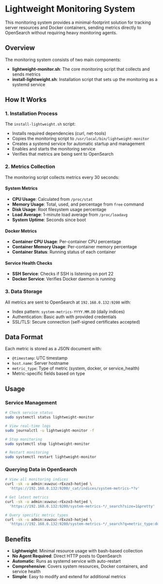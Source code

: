 # Lightweight Monitoring System

This monitoring system provides a minimal-footprint solution for tracking server resources and Docker containers, sending metrics directly to OpenSearch without requiring heavy monitoring agents.

## Overview

The monitoring system consists of two main components:

- **lightweight-monitor.sh**: The core monitoring script that collects and sends metrics
- **install-lightweight.sh**: Installation script that sets up the monitoring as a systemd service

## How It Works

### 1. Installation Process

The `install-lightweight.sh` script:

- Installs required dependencies (curl, net-tools)
- Copies the monitoring script to `/usr/local/bin/lightweight-monitor`
- Creates a systemd service for automatic startup and management
- Enables and starts the monitoring service
- Verifies that metrics are being sent to OpenSearch

### 2. Metrics Collection

The monitoring script collects metrics every 30 seconds:

#### System Metrics

- **CPU Usage**: Calculated from `/proc/stat`
- **Memory Usage**: Total, used, and percentage from `free` command
- **Disk Usage**: Root filesystem usage percentage
- **Load Average**: 1-minute load average from `/proc/loadavg`
- **System Uptime**: Seconds since boot

#### Docker Metrics

- **Container CPU Usage**: Per-container CPU percentage
- **Container Memory Usage**: Per-container memory percentage
- **Container Status**: Running status of each container

#### Service Health Checks

- **SSH Service**: Checks if SSH is listening on port 22
- **Docker Service**: Verifies Docker daemon is running

### 3. Data Storage

All metrics are sent to OpenSearch at `192.168.0.132:9200` with:
- Index pattern: `system-metrics-YYYY.MM.DD` (daily indices)
- Authentication: Basic auth with provided credentials
- SSL/TLS: Secure connection (self-signed certificates accepted)

## Data Format

Each metric is stored as a JSON document with:

- `@timestamp`: UTC timestamp
- `host.name`: Server hostname
- `metric_type`: Type of metric (system, docker, or service_health)
- Metric-specific fields based on type

## Usage

### Service Management

```bash
# Check service status
sudo systemctl status lightweight-monitor

# View real-time logs
sudo journalctl -u lightweight-monitor -f

# Stop monitoring
sudo systemctl stop lightweight-monitor

# Restart monitoring
sudo systemctl restart lightweight-monitor
```

### Querying Data in OpenSearch

```bash
# View all monitoring indices
curl -sk -u admin:xuwzuc-rExzo3-hotjed \
  'https://192.168.0.132:9200/_cat/indices/system-metrics-*?v'

# Get latest metrics
curl -sk -u admin:xuwzuc-rExzo3-hotjed \
  'https://192.168.0.132:9200/system-metrics-*/_search?size=1&pretty'

# Query specific metric types
curl -sk -u admin:xuwzuc-rExzo3-hotjed \
  'https://192.168.0.132:9200/system-metrics-*/_search?q=metric_type:docker&pretty'
```

## Benefits

- **Lightweight**: Minimal resource usage with bash-based collection
- **No Agent Required**: Direct HTTP posts to OpenSearch
- **Automatic**: Runs as systemd service with auto-restart
- **Comprehensive**: Covers system resources, Docker containers, and service health
- **Simple**: Easy to modify and extend for additional metrics